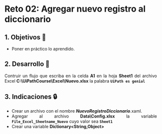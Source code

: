 # Reto 02: Agregar nuevo registro al diccionario

<div style="text-align: justify;">

## 1. Objetivos :dart:

- Poner en práctico lo aprendido.

## 2. Desarrollo :hammer:

Contruir un flujo que escriba en la celda **A1** en la hoja **Sheet1** del archivo Excel **C:\UiPathCourse\Excel\Nuevo.xlsx** la palabra **`UiPath es genial`**

## 3. Indicaciones :lock:

- Crear un archivo con el nombre ***NuevoRegistroDiccionario***.xaml.
- Agregar al archivo **Data\Config.xlsx** la variable **`File_Excel_Sheetname_Nuevo`** cuyo valor sea **`Sheet1`**
- Crear una variable **Dictionary<String,Object>**

</div>